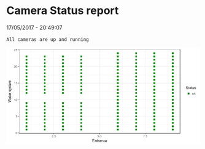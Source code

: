 Camera Status report
================
17/05/2017 - 20:49:07

    All cameras are up and running

![](camreport_files/figure-markdown_github/unnamed-chunk-2-1.png)
